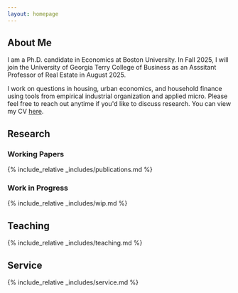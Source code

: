 ```yaml
---
layout: homepage
---
```


## About Me

I am a Ph.D. candidate in Economics at Boston University. In Fall 2025, I will join the University of Georgia Terry College of Business as an Asssitant Professor of Real Estate in August 2025.

<!-- My research interests include real estate, industrial organization, urban economics, and household finance.  -->
I work on questions in housing, urban economics, and household finance using tools from empirical industrial organization and applied micro. Please feel free to reach out anytime if you'd like to discuss research. You can view my CV [here](assets/files/curriculum_vitae.pdf). 

<!-- I study the behaviors of households, real estate developers, and investors in the housing markets using empirical and structural methods. -->



<!-- 
-->

## Research 

### Working Papers 

{% include_relative _includes/publications.md %}

### Work in Progress

{% include_relative _includes/wip.md %}


## Teaching

{% include_relative _includes/teaching.md %}

## Service

{% include_relative _includes/service.md %}
